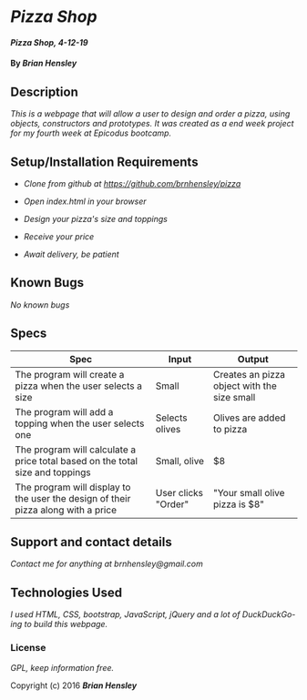 # _Pizza Shop_

#### _Pizza Shop, 4-12-19_

#### By _**Brian Hensley**_

## Description

_This is a webpage that will allow a user to design and order a pizza, using objects, constructors and prototypes.  It was created as a end week project for my fourth week at Epicodus bootcamp._

## Setup/Installation Requirements

* _Clone from github at https://github.com/brnhensley/pizza_

* _Open index.html in your browser_

* _Design your pizza's size and toppings_

* _Receive your price_

* _Await delivery, be patient_

## Known Bugs

_No known bugs_

## Specs

|Spec|Input|Output|
|-|-|-|
|The program will create a pizza when the user selects a size|Small|Creates an pizza object with the size small|
|The program will add a topping when the user selects one|Selects olives|Olives are added to pizza|
|The program will calculate a price total based on the total size and toppings|Small, olive|$8|
|The program will display to the user the design of their pizza along with a price|User clicks "Order"|"Your small olive pizza is $8"|

## Support and contact details

_Contact me for anything at brnhensley@gmail.com_

## Technologies Used

_I used HTML, CSS, bootstrap, JavaScript, jQuery and a lot of DuckDuckGo-ing to build this webpage._

### License

*GPL, keep information free.*

Copyright (c) 2016 **_Brian Hensley_**

